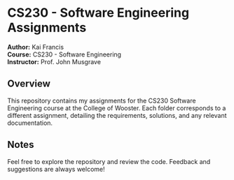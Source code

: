 # CS230 - Software Engineering Assignments

**Author:** Kai Francis  
**Course:** CS230 - Software Engineering  
**Instructor:** Prof. John Musgrave   

## Overview

This repository contains my assignments for the CS230 Software Engineering course at the College of Wooster. Each folder corresponds to a different assignment, detailing the requirements, solutions, and any relevant documentation.

## Notes

Feel free to explore the repository and review the code. Feedback and suggestions are always welcome!
